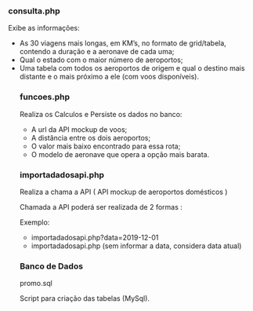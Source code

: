 <h3>consulta.php</h3>

Exibe as informações:

<ul>
<li>As 30 viagens mais longas, em KM’s, no formato de grid/tabela, contendo a duração e a aeronave de cada uma;</li>
<li>Qual o estado com o maior número de aeroportos;</li>
<li>Uma tabela com todos os aeroportos de origem e qual o destino mais distante e o mais próximo a ele (com voos disponíveis).</li>

<h3>funcoes.php</h3>

Realiza os Calculos e Persiste os dados no banco: 

<ul>
<li>A url da API mockup de voos;</li>
<li>A distância entre os dois aeroportos;</li>
<li>O valor mais baixo encontrado para essa rota;</li>
<li>O modelo de aeronave que opera a opção mais barata.</li>
</ul>

<h3>importadadosapi.php</h3>

Realiza a chama a API ( API mockup de aeroportos domésticos )

Chamada a API poderá ser realizada de 2 formas :

Exemplo:

<ul>
<li>importadadosapi.php?data=2019-12-01</li>
<li>importadadosapi.php (sem informar a data, considera data atual)</li>
</ul>

<h3>Banco de Dados</h3>

promo.sql

Script para criação das tabelas (MySql).


